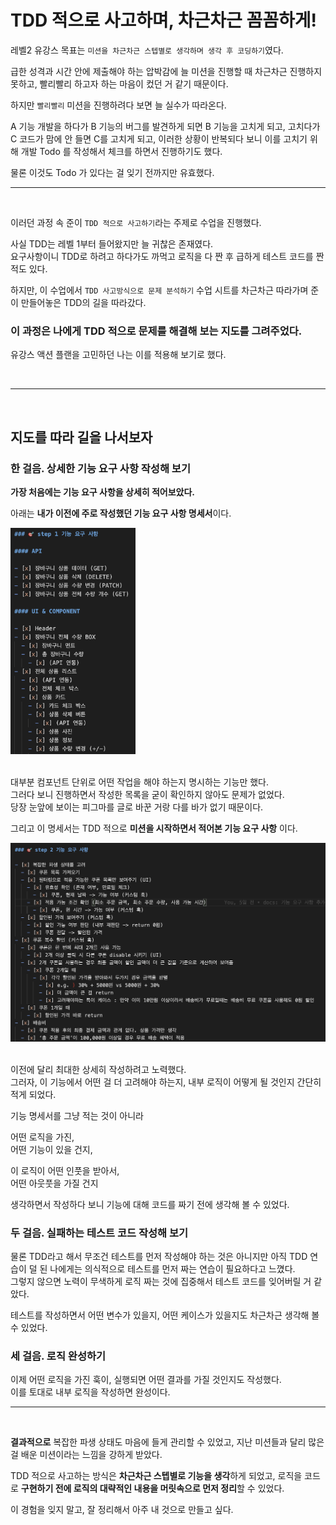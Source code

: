 # TDD 적으로 사고하며, 차근차근 꼼꼼하게!

레벨2 유강스 목표는 `미션을 차근차근 스텝별로 생각하며 생각 후 코딩하기`였다.

급한 성격과 시간 안에 제출해야 하는 압박감에 늘 미션을 진행할 때 차근차근 진행하지 못하고, 빨리빨리 하고자 하는 마음이 컸던 거 같기 때문이다.

하지만 `빨리빨리` 미션을 진행하려다 보면 늘 실수가 따라온다.

A 기능 개발을 하다가 B 기능의 버그를 발견하게 되면 B 기능을 고치게 되고, 고치다가 C 코드가 맘에 안 들면 C를 고치게 되고, 이러한 상황이 반복되다 보니 이를 고치기 위해 개발 Todo 를 작성해서 체크를 하면서 진행하기도 했다.

물론 이것도 Todo 가 있다는 걸 잊기 전까지만 유효했다.

---

<br />

이러던 과정 속 준이 `TDD 적으로 사고하기`라는 주제로 수업을 진행했다.

사실 TDD는 레벨 1부터 들어왔지만 늘 귀찮은 존재였다.  
요구사항이니 TDD로 하려고 하다가도 까먹고 로직을 다 짠 후 급하게 테스트 코드를 짠 적도 있다.

하지만, 이 수업에서 `TDD 사고방식으로 문제 분석하기` 수업 시트를 차근차근 따라가며 준이 만들어놓은 TDD의 길을 따라갔다.

### **이 과정은 나에게 TDD 적으로 문제를 해결해 보는 지도를 그려주었다.**

유강스 액션 플랜을 고민하던 나는 이를 적용해 보기로 했다.

<br />

---

<br />

## 지도를 따라 길을 나서보자

### 한 걸음. 상세한 기능 요구 사항 작성해 보기

**가장 처음에는 기능 요구 사항을 상세히 적어보았다.**

아래는 **내가 이전에 주로 작성했던 기능 요구 사항 명세서**이다.

<img src="step1_요구사항.png" width="200px"/>
<br/>
<br/>

대부분 컴포넌트 단위로 어떤 작업을 해야 하는지 명시하는 기능만 했다.  
그러다 보니 진행하면서 작성한 목록을 굳이 확인하지 않아도 문제가 없었다.  
당장 눈앞에 보이는 피그마를 글로 바꾼 거랑 다를 바가 없기 때문이다.

그리고 이 명세서는 TDD 적으로 **미션을 시작하면서 적어본 기능 요구 사항** 이다.

<img src="step2_요구사항.png" width="700px"/>
<br/>
<br/>

이전에 달리 최대한 상세히 작성하려고 노력했다.  
그러자, 이 기능에서 어떤 걸 더 고려해야 하는지, 내부 로직이 어떻게 될 것인지 간단히 적게 되었다.

기능 명세서를 그냥 적는 것이 아니라

어떤 로직을 가진,  
어떤 기능이 있을 건지,

이 로직이 어떤 인풋을 받아서,  
어떤 아웃풋을 가질 건지

생각하면서 작성하다 보니 기능에 대해 코드를 짜기 전에 생각해 볼 수 있었다.

### 두 걸음. 실패하는 테스트 코드 작성해 보기

물론 TDD라고 해서 무조건 테스트를 먼저 작성해야 하는 것은 아니지만 아직 TDD 연습이 덜 된 나에게는 의식적으로 테스트를 먼저 짜는 연습이 필요하다고 느꼈다.  
그렇지 않으면 노력이 무색하게 로직 짜는 것에 집중해서 테스트 코드를 잊어버릴 거 같았다.

테스트를 작성하면서 어떤 변수가 있을지, 어떤 케이스가 있을지도 차근차근 생각해 볼 수 있었다.

### 세 걸음. 로직 완성하기

이제 어떤 로직을 가진 훅이, 실행되면 어떤 결과를 가질 것인지도 작성했다.  
이를 토대로 내부 로직을 작성하면 완성이다.

---

<br/>

**결과적으로** 복잡한 파생 상태도 마음에 들게 관리할 수 있었고, 지난 미션들과 달리 많은 걸 배운 미션이라는 느낌을 강하게 받았다.

TDD 적으로 사고하는 방식은 **차근차근 스텝별로 기능을 생각**하게 되었고, 로직을 코드로 **구현하기 전에 로직의 대략적인 내용을 머릿속으로 먼저 정리**할 수 있었다.

이 경험을 잊지 말고, 잘 정리해서 아주 내 것으로 만들고 싶다.
